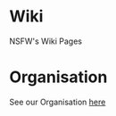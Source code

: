 # Wiki
NSFW's Wiki Pages

# Organisation
See our Organisation [here](https://github.com/DHBW-SE-2023/Wiki/blob/main/Pages/Organisation.md)
